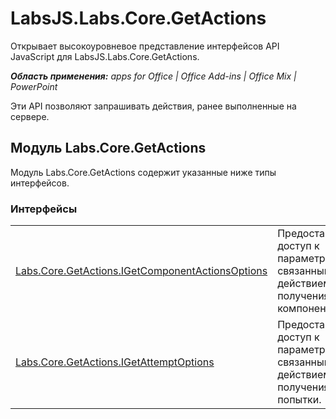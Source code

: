 
# LabsJS.Labs.Core.GetActions
Открывает высокоуровневое представление интерфейсов API JavaScript для LabsJS.Labs.Core.GetActions.

 _**Область применения:** apps for Office | Office Add-ins | Office Mix | PowerPoint_

Эти API позволяют запрашивать действия, ранее выполненные на сервере. 

## Модуль Labs.Core.GetActions

Модуль Labs.Core.GetActions содержит указанные ниже типы интерфейсов.


### Интерфейсы


|||
|:-----|:-----|
|[Labs.Core.GetActions.IGetComponentActionsOptions](../../reference/office-mix/labs.core.getactions.igetcomponentactionsoptions.md)|Предоставляет доступ к параметрам, связанным с действием получения компонента.|
|[Labs.Core.GetActions.IGetAttemptOptions](../../reference/office-mix/labs.core.getactions.igetattemptoptions.md)|Предоставляет доступ к параметрам, связанным с действием получения попытки.|
